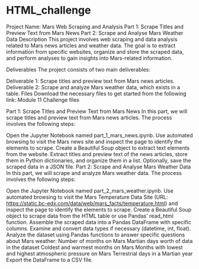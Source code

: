 # HTML_challenge
Project Name: Mars Web Scraping and Analysis
Part 1: Scrape Titles and Preview Text from Mars News
Part 2: Scrape and Analyse Mars Weather Data
Description
This project involves web scraping and data analysis related to Mars news articles and weather data. The goal is to extract information from specific websites, organize and store the scraped data, and perform analyses to gain insights into Mars-related information.

Deliverables
The project consists of two main deliverables:

Deliverable 1: Scrape titles and preview text from Mars news articles.
Deliverable 2: Scrape and analyze Mars weather data, which exists in a table.
Files
Download the necessary files to get started from the following link: Module 11 Challenge files

Part 1: Scrape Titles and Preview Text from Mars News
In this part, we will scrape titles and preview text from Mars news articles. The process involves the following steps:

Open the Jupyter Notebook named part_1_mars_news.ipynb.
Use automated browsing to visit the Mars news site and inspect the page to identify the elements to scrape.
Create a Beautiful Soup object to extract text elements from the website.
Extract titles and preview text of the news articles, store them in Python dictionaries, and organize them in a list.
Optionally, save the scraped data in a JSON file.
Part 2: Scrape and Analyse Mars Weather Data
In this part, we will scrape and analyze Mars weather data. The process involves the following steps:

Open the Jupyter Notebook named part_2_mars_weather.ipynb.
Use automated browsing to visit the Mars Temperature Data Site (URL: https://static.bc-edx.com/data/web/mars_facts/temperature.html) and inspect the page to identify the elements to scrape.
Create a Beautiful Soup object to scrape data from the HTML table or use Pandas' read_html function.
Assemble the scraped data into a Pandas DataFrame with specific columns.
Examine and convert data types if necessary (datetime, int, float).
Analyze the dataset using Pandas functions to answer specific questions about Mars weather:
Number of months on Mars
Martian days worth of data in the dataset
Coldest and warmest months on Mars
Months with lowest and highest atmospheric pressure on Mars
Terrestrial days in a Martian year
Export the DataFrame to a CSV file.





